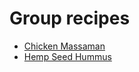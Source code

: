 # Group recipes

- [Chicken Massaman](chicken-massaman.md)
- [Hemp Seed Hummus](Hemp-Seed-Hummus.md)